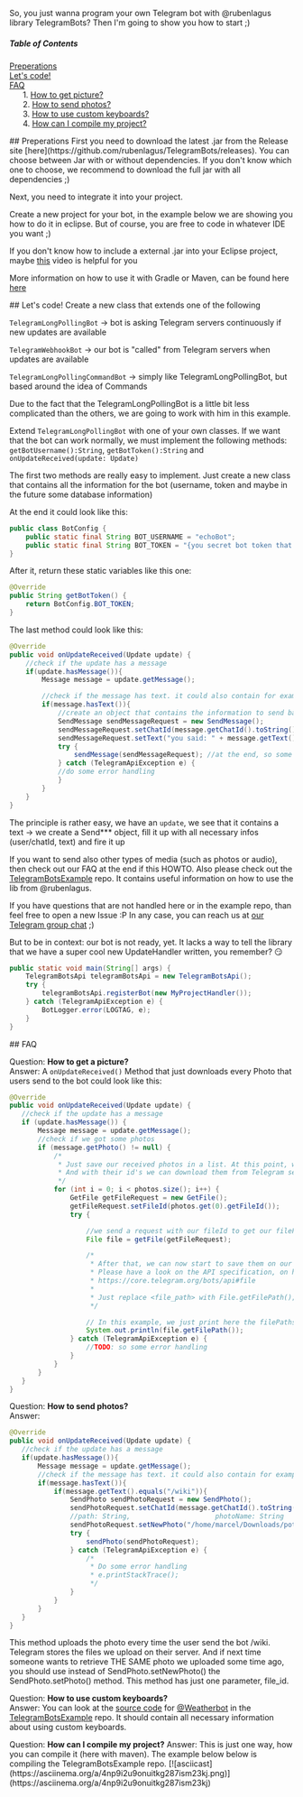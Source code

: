 So, you just wanna program your own Telegram bot with @rubenlagus library TelegramBots? Then I'm going to show you how to start ;)

##### Table of Contents  
[Preperations](#preperations)  
[Let's code!](#lets_code)  
[FAQ](#faq)  
    &nbsp;&nbsp;&nbsp;&nbsp;&nbsp;&nbsp;1. [How to get picture?](#question_how_to_get_picture)  
    &nbsp;&nbsp;&nbsp;&nbsp;&nbsp;&nbsp;2. [How to send photos?](#question_how_to_send_photos)  
    &nbsp;&nbsp;&nbsp;&nbsp;&nbsp;&nbsp;3. [How to use custom keyboards?](#question_how_to_use_custom_keyboards)  
    &nbsp;&nbsp;&nbsp;&nbsp;&nbsp;&nbsp;4. [How can I compile my project?](#question_how_to_compile)  
    
    

<a name="preperations"/>
## Preperations
First you need to download the latest .jar from the Release site [here](https://github.com/rubenlagus/TelegramBots/releases). You can choose between Jar with or without dependencies. If you don't know which one to choose, we recommend to download the full jar with all dependencies ;)

Next, you need to integrate it into your project.

Create a new project for your bot, in the example below we are showing you how to do it in eclipse. But of course, you are free to code in whatever IDE you want ;)

If you don't know how to include a external .jar into your Eclipse project, maybe [this](https://www.youtube.com/watch?v=VWnfHkBgO1I) video is helpful for you

More information on how to use it with Gradle or Maven, can be found here [here](https://jitpack.io/#rubenlagus/TelegramBots)


<a name="lets_code"/>
## Let's code!
Create a new class that extends one of the following

```TelegramLongPollingBot``` -> bot is asking Telegram servers continuously if new updates are available

```TelegramWebhookBot``` -> our bot is "called" from Telegram servers when updates are available

```TelegramLongPollingCommandBot``` -> simply like TelegramLongPollingBot, but based around the idea of Commands

Due to the fact that the TelegramLongPollingBot is a little bit less complicated than the others, we are going to work with him in this example.

Extend ```TelegramLongPollingBot``` with one of your own classes. If we want that the bot can work normally, we must implement the following methods: ```getBotUsername():String```, ```getBotToken():String``` and ```onUpdateReceived(update: Update)```

The first two methods are really easy to implement. Just create a new class that contains all the information for the bot (username, token and maybe in the future some database information)

At the end it could look like this:

```java
public class BotConfig {
    public static final String BOT_USERNAME = "echoBot";
    public static final String BOT_TOKEN = "{you secret bot token that you got from BotFather}";
}
```

After it, return these static variables like this one:
```java
@Override
public String getBotToken() {
    return BotConfig.BOT_TOKEN;
}
```

The last method could look like this:

```java
@Override
public void onUpdateReceived(Update update) {
    //check if the update has a message
    if(update.hasMessage()){
        Message message = update.getMessage();

        //check if the message has text. it could also contain for example a location ( message.hasLocation() )
        if(message.hasText()){
            //create an object that contains the information to send back the message
            SendMessage sendMessageRequest = new SendMessage();
            sendMessageRequest.setChatId(message.getChatId().toString()); //who should get from the message the sender that sent it.
            sendMessageRequest.setText("you said: " + message.getText());
            try {
                sendMessage(sendMessageRequest); //at the end, so some magic and send the message ;)
            } catch (TelegramApiException e) {
            //do some error handling
            }
        }
    }
}
```
The principle is rather easy, we have an ```update```, we see that it contains a text -> we create a Send*** object, fill it up with all necessary infos (user/chatId, text) and fire it up
        
If you want to send also other types of media (such as photos or audio), then check out our FAQ at the end if this HOWTO. Also please check out the [TelegramBotsExample](https://github.com/rubenlagus/TelegramBotsExample) repo. It contains useful information on how to use the lib from @rubenlagus.
        
If you have questions that are not handled here or in the example repo, than feel free to open a new Issue :P
In any case, you can reach us at [our Telegram group chat](https://telegram.me/JavaBotsApi) ;)
        
But to be in context: our bot is not ready, yet. It lacks a way to tell the library that we have a super cool new UpdateHandler written, you remember? 😏
        
        
```java
public static void main(String[] args) {
    TelegramBotsApi telegramBotsApi = new TelegramBotsApi();
    try {
        telegramBotsApi.registerBot(new MyProjectHandler());
    } catch (TelegramApiException e) {
        BotLogger.error(LOGTAG, e);
    }
}
```
        
<a name="faq"/>
## FAQ  
   
   Question: <a name="question_how_to_get_picture"/>
   <b>How to get a picture?</b>  
   Answer: A ```onUpdateReceived()``` Method that just downloads every Photo that users send to the bot could look like this:  
   
```java
@Override
public void onUpdateReceived(Update update) {
   //check if the update has a message
   if (update.hasMessage()) {
       Message message = update.getMessage();
       //check if we got some photos
       if (message.getPhoto() != null) {
           /*
            * Just save our received photos in a list. At this point, we do not really have the photos. We have just their id.
            * And with their id's we can download them from Telegram servers
            */
           for (int i = 0; i < photos.size(); i++) {
               GetFile getFileRequest = new GetFile();
               getFileRequest.setFileId(photos.get(0).getFileId());
               try {

                   //we send a request with our fileId to get our filePath.
                   File file = getFile(getFileRequest);

                   /*
                    * After that, we can now start to save them on our local machine.
                    * Please have a look on the API specification, on how to download the files with their filepaths you just got in the code above
                    * https://core.telegram.org/bots/api#file
                    *
                    * Just replace <file_path> with File.getFilePath();
                    */

                   // In this example, we just print here the filePaths
                   System.out.println(file.getFilePath());
               } catch (TelegramApiException e) {
                   //TODO: so some error handling
               }
           }
       }
   }
}
```
   Question: <a name="question_how_to_send_photos"/>
    <b>How to send photos?</b>  
    Answer:  
      
   
```java
@Override
public void onUpdateReceived(Update update) {
   //check if the update has a message
   if(update.hasMessage()){
       Message message = update.getMessage();
       //check if the message has text. it could also contain for example a location ( message.hasLocation() )
       if(message.hasText()){
           if(message.getText().equals("/wiki")){
               SendPhoto sendPhotoRequest = new SendPhoto();
               sendPhotoRequest.setChatId(message.getChatId().toString());
               //path: String,                     photoName: String
               sendPhotoRequest.setNewPhoto("/home/marcel/Downloads/potd_wikipedia.jpg", "Good Friday.jpg"); //
               try {
                   sendPhoto(sendPhotoRequest);
               } catch (TelegramApiException e) {
                   /*
                    * Do some error handling
                    * e.printStackTrace();
                    */
               }
           }
       }
   }
}
```
   
   This method uploads the photo every time the user send the bot /wiki. Telegram stores the files we upload on their server. And if next time someone wants to retrieve THE SAME photo we uploaded some time ago, you should use instead of SendPhoto.setNewPhoto() the SendPhoto.setPhoto() method. This method has just one parameter, file_id.
   
   Question: <a name="question_how_to_use_custom_keyboards"/> 
   <b>How to use custom keyboards?</b>    
   Answer: You can look at the [source code](https://github.com/rubenlagus/TelegramBotsExample/blob/master/src/main/java/org/telegram/updateshandlers/WeatherHandlers.java) for [@Weatherbot](https://telegram.me/weatherbot) in the [TelegramBotsExample](https://github.com/rubenlagus/TelegramBotsExample) repo. It should contain all necessary information about using custom keyboards.
   
   <a name="question_how_to_compile"/>
   Question: <b>How can I compile my project?</b>     
   Answer: This is just one way, how you can compile it (here with maven). The example below below is compiling the TelegramBotsExample repo. 
   [![asciicast](https://asciinema.org/a/4np9i2u9onuitkg287ism23kj.png)](https://asciinema.org/a/4np9i2u9onuitkg287ism23kj)
   
   
